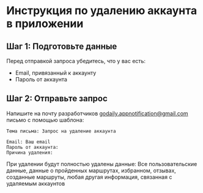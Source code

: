 # Инструкция по удалению аккаунта в приложении

## Шаг 1: Подготовьте данные
Перед отправкой запроса убедитесь, что у вас есть:
- Email, привязанный к аккаунту
- Пароль от аккаунта

## Шаг 2: Отправьте запрос
Напишите на почту разработчиков godaily.appnotification@gmail.com письмо с помощью шаблона:

```
Тема письма: Запрос на удаление аккаунта

Email: Ваш email
Пароль от аккаунта:
Причина удаления:

````

При удалении будут полностью удалены данные: Все пользовательские данные, данные о пройденных маршрутах, избранном, отзывах, созданные маршруты, любая другая информация, связанная с удаляемым аккаунтов